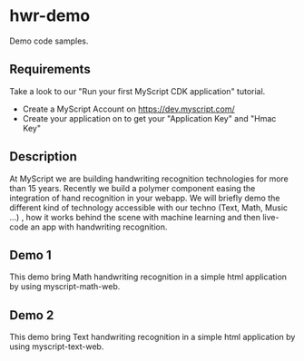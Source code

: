 # hwr-demo
Demo code samples.


## Requirements
Take a look to our "Run your first MyScript CDK application" tutorial.
* Create a MyScript Account on https://dev.myscript.com/
* Create your application on to get your "Application Key" and "Hmac Key"

## Description
At MyScript we are building handwriting recognition technologies for more than 15 years. Recently we build a polymer component easing the integration of hand recognition in your webapp. We will briefly demo the different kind of technology accessible with our techno (Text, Math, Music ...) , how it works behind the scene with machine learning and then live-code an app with handwriting recognition.

## Demo 1
This demo bring Math handwriting recognition in a simple html application by using myscript-math-web.

## Demo 2
This demo bring Text handwriting recognition in a simple html application by using myscript-text-web.